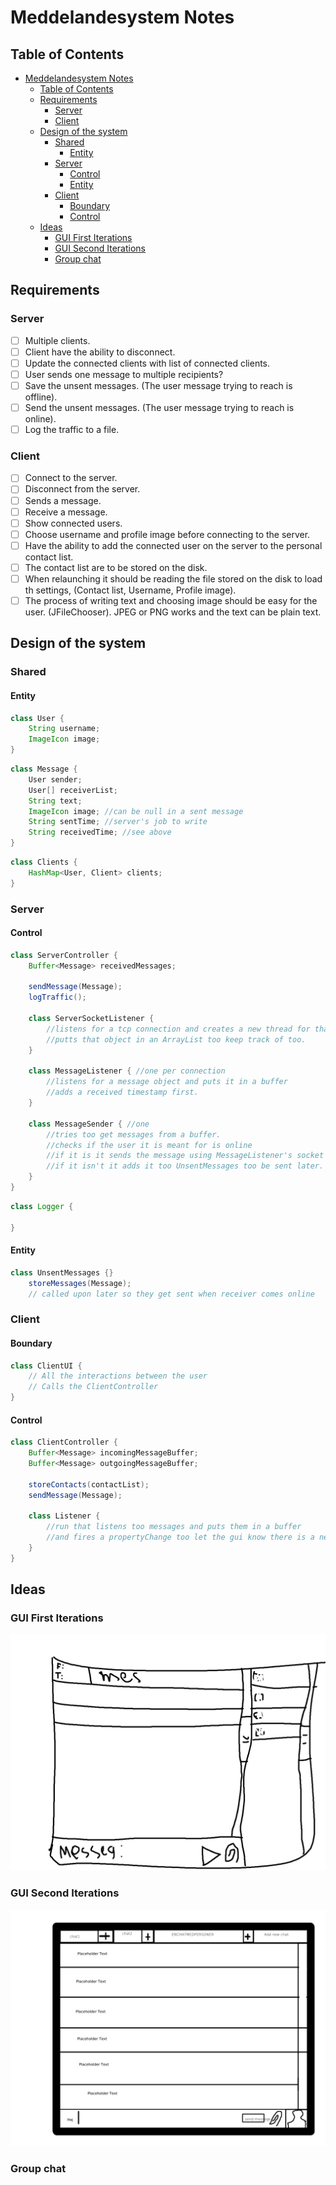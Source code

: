# Meddelandesystem Notes

## Table of Contents

- [Meddelandesystem Notes](#meddelandesystem-notes)
  - [Table of Contents](#table-of-contents)
  - [Requirements](#requirements)
    - [Server](#server)
    - [Client](#client)
  - [Design of the system](#design-of-the-system)
    - [Shared](#shared)
      - [Entity](#entity)
    - [Server](#server-1)
      - [Control](#control)
      - [Entity](#entity-1)
    - [Client](#client-1)
      - [Boundary](#boundary)
      - [Control](#control-1)
  - [Ideas](#ideas)
    - [GUI First Iterations](#gui-first-iterations)
    - [GUI Second Iterations](#gui-second-iterations)
    - [Group chat](#group-chat)

## Requirements

### Server
- [ ] Multiple clients.
- [ ] Client have the ability to disconnect.
- [ ] Update the connected clients with list of connected clients.
- [ ] User sends one message to multiple recipients?
- [ ] Save the unsent messages. (The user message trying to reach is offline).
- [ ] Send the unsent messages. (The user message trying to reach is online).
- [ ] Log the traffic to a file.

### Client
- [ ] Connect to the server.
- [ ] Disconnect from the server.
- [ ] Sends a message.
- [ ] Receive a message.
- [ ] Show connected users.
- [ ] Choose username and profile image before connecting to the server.
- [ ] Have the ability to add the connected user on the server to the personal contact list.
- [ ] The contact list are to be stored on the disk.
- [ ] When relaunching it should be reading the file stored on the disk to load th settings, (Contact list, Username, Profile image).
- [ ] The process of writing text and choosing image should be easy for the user. (JFileChooser). JPEG or PNG works and the text can be plain text.

## Design of the system

### Shared

#### Entity

```java
class User {
    String username;
    ImageIcon image;
}
```

```java
class Message {
    User sender;
    User[] receiverList;
    String text;
    ImageIcon image; //can be null in a sent message
    String sentTime; //server's job to write
    String receivedTime; //see above
}
```

```java
class Clients {
    HashMap<User, Client> clients;
}
```

### Server

#### Control

```java
class ServerController {
    Buffer<Message> receivedMessages;

    sendMessage(Message);
    logTraffic();

    class ServerSocketListener {
        //listens for a tcp connection and creates a new thread for that connection.
        //putts that object in an ArrayList too keep track of too.
    }

    class MessageListener { //one per connection
        //listens for a message object and puts it in a buffer
        //adds a received timestamp first.
    }

    class MessageSender { //one
        //tries too get messages from a buffer.
        //checks if the user it is meant for is online
        //if it is it sends the message using MessageListener's socket (THIS IS LIKELY TO BREAK TRY TOO FIX IT)
        //if it isn't it adds it too UnsentMessages too be sent later.
    }
}
```

```java
class Logger {
    
}
```

#### Entity

```java
class UnsentMessages {}
    storeMessages(Message);
    // called upon later so they get sent when receiver comes online
```

### Client

#### Boundary

```java
class ClientUI {
    // All the interactions between the user
    // Calls the ClientController
}
```

#### Control

```java
class ClientController {
    Buffer<Message> incomingMessageBuffer;
    Buffer<Message> outgoingMessageBuffer;

    storeContacts(contactList);
    sendMessage(Message);

    class Listener {
        //run that listens too messages and puts them in a buffer
        //and fires a propertyChange too let the gui know there is a new message
    }
}
```

## Ideas

### GUI First Iterations

![](res/GuiFirstiteration.png)

### GUI Second Iterations

![](res/Guiseconditeration.png)

### Group chat


